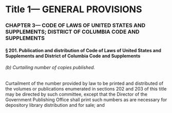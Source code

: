 
# Title 1— GENERAL PROVISIONS
### CHAPTER 3— CODE OF LAWS OF UNITED STATES AND SUPPLEMENTS; DISTRICT OF COLUMBIA CODE AND SUPPLEMENTS
#### § 201. Publication and distribution of Code of Laws of United States and Supplements and District of Columbia Code and Supplements
###### (b) Curtailing number of copies published.

Curtailment of the number provided by law to be printed and distributed of the volumes or publications enumerated in sections 202 and 203 of this title may be directed by such committee, except that the Director of the Government Publishing Office shall print such numbers as are necessary for depository library distribution and for sale; and
